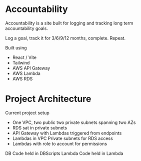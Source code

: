 # Accountability

Accountability is a site built for logging and tracking long term accountability goals.

Log a goal, track it for 3/6/9/12 months, complete. Repeat.

Built using
- React / Vite
- Tailwind
- AWS API Gateway
- AWS Lambda
- AWS RDS


# Project Architecture

Current project setup
- One VPC, two public two private subnets spanning two AZs
- RDS sat in private subnets
- API Gateway with Lambdas triggered from endpoints
- Lambdas in VPC Private subnets for RDS access
- Lambdas with role to account for permissions
  

DB Code held in DBScripts
Lambda Code held in Lambda
